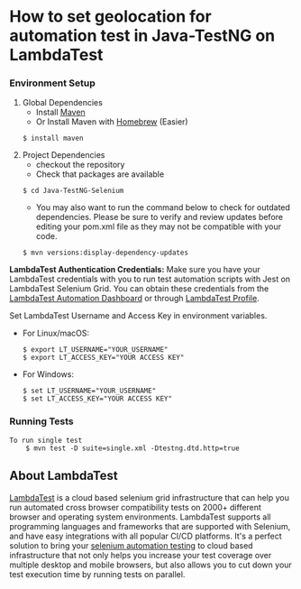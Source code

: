 # How to set geolocation for automation test in Java-TestNG on LambdaTest

### Environment Setup

1. Global Dependencies
    * Install [Maven](https://maven.apache.org/install.html)
    * Or Install Maven with [Homebrew](http://brew.sh/) (Easier)
    ```
    $ install maven
    ```
2. Project Dependencies
    * checkout the repository
    * Check that packages are available
    ```
    $ cd Java-TestNG-Selenium
    ```
    * You may also want to run the command below to check for outdated dependencies. Please be sure to verify and review updates before editing your pom.xml file as they may not be compatible with your code.
    ```
    $ mvn versions:display-dependency-updates
    ```

**LambdaTest Authentication Credentials:** Make sure you have your LambdaTest credentials with you to run test automation scripts with Jest on LambdaTest Selenium Grid. You can obtain these credentials from the [LambdaTest Automation Dashboard](https://automation.lambdatest.com/) or through [LambdaTest Profile](https://accounts.lambdatest.com/detail/profile).

Set LambdaTest Username and Access Key in environment variables.

* For Linux/macOS:
   ```
   $ export LT_USERNAME="YOUR_USERNAME"
   $ export LT_ACCESS_KEY="YOUR ACCESS KEY"
   ```

* For Windows:
   ```
   $ set LT_USERNAME="YOUR_USERNAME"
   $ set LT_ACCESS_KEY="YOUR ACCESS KEY"
   ```
    
### Running Tests

```
To run single test
    $ mvn test -D suite=single.xml -Dtestng.dtd.http=true
```
## About LambdaTest

[LambdaTest](https://www.lambdatest.com/) is a cloud based selenium grid infrastructure that can help you run automated cross browser compatibility tests on 2000+ different browser and operating system environments. LambdaTest supports all programming languages and frameworks that are supported with Selenium, and have easy integrations with all popular CI/CD platforms. It's a perfect solution to bring your [selenium automation testing](https://www.lambdatest.com/selenium-automation) to cloud based infrastructure that not only helps you increase your test coverage over multiple desktop and mobile browsers, but also allows you to cut down your test execution time by running tests on parallel.


